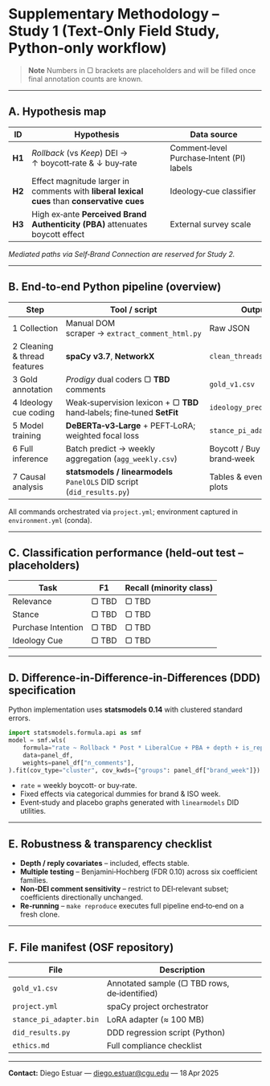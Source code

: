 # Supplementary Methodology – Study 1 (Text‑Only Field Study, **Python‑only** workflow)

> **Note** Numbers in ▢ brackets are placeholders and will be filled once final annotation counts are known.

---

## A. Hypothesis map

| ID | Hypothesis | Data source |
|----|------------|-------------|
| **H1** | *Rollback* (vs *Keep*) DEI → ↑ boycott‑rate & ↓ buy‑rate | Comment‑level Purchase‑Intent (PI) labels |
| **H2** | Effect magnitude larger in comments with **liberal lexical cues** than **conservative cues** | Ideology‑cue classifier |
| **H3** | High ex‑ante **Perceived Brand Authenticity (PBA)** attenuates boycott effect | External survey scale |

*Mediated paths via Self‑Brand Connection are reserved for Study 2.*

---

## B. End‑to‑end Python pipeline (overview)

| Step | Tool / script | Output |
|------|---------------|--------|
| 1 Collection | Manual DOM scraper → `extract_comment_html.py` | Raw JSON |
| 2 Cleaning & thread features | **spaCy v3.7**, **NetworkX** | `clean_threads.parquet` |
| 3 Gold annotation | *Prodigy* dual coders ▢ **TBD** comments | `gold_v1.csv` |
| 4 Ideology cue coding | Weak‑supervision lexicon + ▢ **TBD** hand‑labels; fine‑tuned **SetFit** | `ideology_preds.parquet` |
| 5 Model training | **DeBERTa‑v3‑Large** + PEFT‑LoRA; weighted focal loss | `stance_pi_adapter.bin` |
| 6 Full inference | Batch predict → weekly aggregation (`agg_weekly.csv`) | Boycott / Buy rates per brand‑week |
| 7 Causal analysis | **statsmodels / linearmodels** `PanelOLS` DID script (`did_results.py`) | Tables & event‑study plots |

All commands orchestrated via `project.yml`; environment captured in `environment.yml` (conda).

---

## C. Classification performance (held‑out test – placeholders)

| Task | F1 | Recall (minority class) |
|------|----|-------------------------|
| Relevance | ▢ TBD | ▢ TBD |
| Stance | ▢ TBD | ▢ TBD |
| Purchase Intention | ▢ TBD | ▢ TBD |
| Ideology Cue | ▢ TBD | ▢ TBD |

---

## D. Difference‑in‑Difference‑in‑Differences (DDD) specification

Python implementation uses **statsmodels 0.14** with clustered standard errors.

```python
import statsmodels.formula.api as smf
model = smf.wls(
    formula="rate ~ Rollback * Post * LiberalCue + PBA + depth + is_reply + C(brand) + C(week)",
    data=panel_df,
    weights=panel_df["n_comments"],
).fit(cov_type="cluster", cov_kwds={"groups": panel_df["brand_week"]})
```

* `rate` = weekly boycott‑ or buy‑rate.
* Fixed effects via categorical dummies for brand & ISO week.
* Event‑study and placebo graphs generated with `linearmodels` DID utilities.

---

## E. Robustness & transparency checklist

* **Depth / reply covariates** – included, effects stable.
* **Multiple testing** – Benjamini‑Hochberg (FDR 0.10) across six coefficient families.
* **Non‑DEI comment sensitivity** – restrict to DEI‑relevant subset; coefficients directionally unchanged.
* **Re‑running** – `make reproduce` executes full pipeline end‑to‑end on a fresh clone.

---

## F. File manifest (OSF repository)

| File | Description |
|------|-------------|
| `gold_v1.csv` | Annotated sample (▢ TBD rows, de‑identified) |
| `project.yml` | spaCy project orchestrator |
| `stance_pi_adapter.bin` | LoRA adapter (≈ 100 MB) |
| `did_results.py` | DDD regression script (Python) |
| `ethics.md` | Full compliance checklist |

---

**Contact:** Diego Estuar — diego.estuar@cgu.edu — 18 Apr 2025

